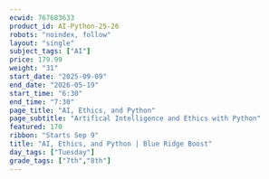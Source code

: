 ```yaml
---
ecwid: 767683633
product_id: AI-Python-25-26
robots: "noindex, follow"
layout: "single"
subject_tags: ["AI"]
price: 179.99
weight: "31"
start_date: "2025-09-09"
end_date: "2026-05-19"
start_time: "6:30"
end_time: "7:30"
page_title: "AI, Ethics, and Python"
page_subtitle: "Artifical Intelligence and Ethics with Python"
featured: 170
ribbon: "Starts Sep 9"
title: "AI, Ethics, and Python | Blue Ridge Boost"
day_tags: ["Tuesday"]
grade_tags: ["7th","8th"]
---
```

